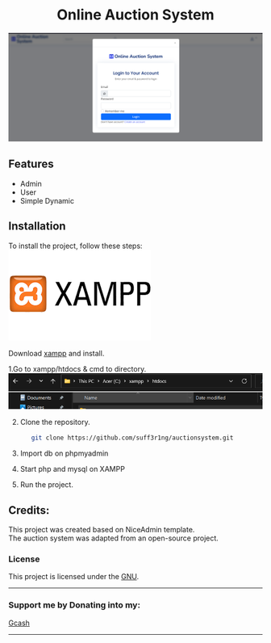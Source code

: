 

<div align="center">
 
  # Online Auction System
  
  ![image](https://raw.githubusercontent.com/suff3r1ng/suff3r1ng.github.io/main/assets/Screenshot%202023-09-14%20193033.png)
  
</div>



## Features

* Admin
* User
* Simple Dynamic


## Installation
To install the project, follow these steps: \
![xampp](https://raw.githubusercontent.com/suff3r1ng/suff3r1ng.github.io/main/assets/Untitled.png)

Download [xampp](https://www.apachefriends.org/download.html) and install.


1.Go to xampp/htdocs & cmd to directory.
![image](https://raw.githubusercontent.com/suff3r1ng/suff3r1ng.github.io/main/assets/Screenshot%202023-09-14%20171139.png)

2. Clone the repository. 
   
    ```bash
       git clone https://github.com/suff3r1ng/auctionsystem.git
   
4. Import db on phpmyadmin
5. Start php and mysql on XAMPP
6. Run the project.
   


## Credits:

 This project was created based on NiceAdmin template. \
 The auction system was adapted from an open-source project.


### License
This project is licensed under the [GNU](https://github.com/suff3r1ng/auctionsystem/blob/main/LICENSE). 

<hr>

### Support me by Donating into my:

[Gcash](https://raw.githubusercontent.com/suff3r1ng/suff3r1ng.github.io/main/assets/377097737_686190756754090_1481435785001845303_n.jpg)
 
<hr>
